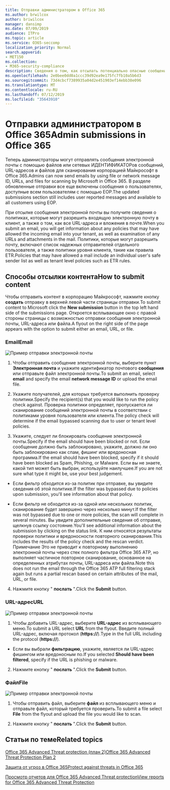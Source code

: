 ```yaml
---
title: Отправки администратором в Office 365
ms.author: brwilcox
author: briwilcox
manager: dansimp
ms.date: 07/09/2019
audience: ITPro
ms.topic: article
ms.service: O365-seccomp
localization_priority: Normal
search.appverid:
- MET150
ms.collection:
- M365-security-compliance
description: Сведения о том, как отсылать потенциально опасные сообщения, URL-адреса и файлы в корпорацию Майкрософт.
ms.openlocfilehash: 2e0bee0dd0a1ccc39d92ea9e175fc7fb10a5b6d3
ms.sourcegitcommit: 73d4cbcf7389935a04d2e451903ef14ebb38e096
ms.translationtype: MT
ms.contentlocale: ru-RU
ms.lasthandoff: 07/12/2019
ms.locfileid: "35643910"
---
```

# <a name="admin-submissions-in-office-365"></a><span data-ttu-id="008c0-103">Отправки администратором в Office 365</span><span class="sxs-lookup"><span data-stu-id="008c0-103">Admin submissions in Office 365</span></span>

<span data-ttu-id="008c0-104">Теперь администраторы могут отправлять сообщения электронной почты с помощью файлов или сетевых ИДЕНТИФИКАТОРов сообщений, URL-адресов и файлов для сканирования корпорацией Майкрософт в Office 365.</span><span class="sxs-lookup"><span data-stu-id="008c0-104">Admins can now send emails by using file or network message ID, URLs, and files for scanning by Microsoft in Office 365.</span></span> <span data-ttu-id="008c0-105">В разделе обновленные отправки все еще включены сообщения о пользователях, доступные всем пользователям с помощью EOP.</span><span class="sxs-lookup"><span data-stu-id="008c0-105">The updated submissions section still includes user reported messages and available to all customers using EOP.</span></span>

<span data-ttu-id="008c0-106">При отсылке сообщения электронной почты вы получите сведения о политиках, которые могут разрешить входящую электронную почту в клиент, а также о том, как все URL-адреса и вложения в почте.</span><span class="sxs-lookup"><span data-stu-id="008c0-106">When you submit an email, you will get information about any policies that may have allowed the incoming email into your tenant, as well as examination of any URLs and attachments in the mail.</span></span> <span data-ttu-id="008c0-107">Политики, которые могут разрешить почту, включают список надежных отправителей отдельного пользователя, а также политики уровня клиента, такие как правила ETR.</span><span class="sxs-lookup"><span data-stu-id="008c0-107">Policies that may have allowed a mail include an individual user's safe sender list as well as tenant level policies such as ETR rules.</span></span> 


## <a name="how-to-submit-content"></a><span data-ttu-id="008c0-108">Способы отсылки контента</span><span class="sxs-lookup"><span data-stu-id="008c0-108">How to submit content</span></span>

<span data-ttu-id="008c0-109">Чтобы отправить контент в корпорацию Майкрософт, нажмите кнопку **создать** отправку в верхней левой части страницы отправки.</span><span class="sxs-lookup"><span data-stu-id="008c0-109">To submit content to Microsoft click the **New submission** button in the top left hand side of the submissions page.</span></span> <span data-ttu-id="008c0-110">Откроется всплывающее окно с правой стороны страницы с возможностью отправки сообщения электронной почты, URL-адреса или файла.</span><span class="sxs-lookup"><span data-stu-id="008c0-110">A flyout on the right side of the page appears with the option to submit either an email, URL, or file.</span></span> 

### <a name="email"></a><span data-ttu-id="008c0-111">Email</span><span class="sxs-lookup"><span data-stu-id="008c0-111">Email</span></span>
![Пример отправки электронной почты](media/submission-flyout-email.PNG)
1. <span data-ttu-id="008c0-113">Чтобы отправить сообщение электронной почты, выберите пункт **Электронная почта** и укажите идентификатор почтового **сообщения** или отправьте файл электронной почты.</span><span class="sxs-lookup"><span data-stu-id="008c0-113">To submit an email, select **email** and specify the email **network message ID** or upload the email file.</span></span> 

2. <span data-ttu-id="008c0-114">Укажите получателей, для которых требуется выполнить проверку политики.</span><span class="sxs-lookup"><span data-stu-id="008c0-114">Specify the recipient(s) that you would like to run the policy check against.</span></span> <span data-ttu-id="008c0-115">Проверка политики определяет, пропускается ли сканирование сообщений электронной почты в соответствии с политиками уровня пользователя или клиента.</span><span class="sxs-lookup"><span data-stu-id="008c0-115">The policy check will determine if the email bypassed scanning due to user or tenant level policies.</span></span> 

3. <span data-ttu-id="008c0-116">Укажите, следует ли блокировать сообщение электронной почты.</span><span class="sxs-lookup"><span data-stu-id="008c0-116">Specify if the email should have been blocked or not.</span></span> <span data-ttu-id="008c0-117">Если сообщение должно быть заблокировано, укажите, должно ли оно быть заблокировано как спам, фишинг или вредоносная программа.</span><span class="sxs-lookup"><span data-stu-id="008c0-117">If the email should have been blocked, specify if it should have been blocked as Spam, Phishing, or Malware.</span></span> <span data-ttu-id="008c0-118">Если вы не знаете, какой тип может быть выбран, используйте наилучшее.</span><span class="sxs-lookup"><span data-stu-id="008c0-118">If you are not sure what type it might be, use your best judgement.</span></span>  

* <span data-ttu-id="008c0-119">Если фильтр обходится из-за политик при отправке, вы увидите сведения об этой политике.</span><span class="sxs-lookup"><span data-stu-id="008c0-119">If the filter was bypassed due to policies upon submission, you'll see information about that policy.</span></span>

* <span data-ttu-id="008c0-120">Если фильтр не обходится из-за одной или нескольких политик, сканирование будет завершено через несколько минут.</span><span class="sxs-lookup"><span data-stu-id="008c0-120">If the filter was not bypassed due to one or more policies, the scan will complete in several minutes.</span></span> <span data-ttu-id="008c0-121">Вы увидите дополнительные сведения об отправке, щелкнув ссылку состояние.</span><span class="sxs-lookup"><span data-stu-id="008c0-121">You'll see additional information about the submission by clicking on the status link.</span></span> <span data-ttu-id="008c0-122">К ним относятся результаты проверки политики и вредоносности повторного сканирования.</span><span class="sxs-lookup"><span data-stu-id="008c0-122">This includes the results of the policy check and the rescan verdict.</span></span> <span data-ttu-id="008c0-123">Примечание Это не приводит к повторному выполнению электронной почты через стек полного фильтра Office 365 ATP, но выполняет частичное повторное сканирование, основанное на определенных атрибутах почты, URL-адреса или файла.</span><span class="sxs-lookup"><span data-stu-id="008c0-123">Note this does not run the email through the Office 365 ATP full filtering stack again but runs a partial rescan based on certain attributes of the mail, URL, or file.</span></span> 

4. <span data-ttu-id="008c0-124">Нажмите кнопку " **послать** ".</span><span class="sxs-lookup"><span data-stu-id="008c0-124">Click the **Submit** button.</span></span>

### <a name="url"></a><span data-ttu-id="008c0-125">URL-адрес</span><span class="sxs-lookup"><span data-stu-id="008c0-125">URL</span></span>
![Пример отправки электронной почты](media/submission-url-flyout.png)
1. <span data-ttu-id="008c0-127">Чтобы добавить URL-адрес, выберите **URL-адрес** из всплывающего меню.</span><span class="sxs-lookup"><span data-stu-id="008c0-127">To submit a URL select **URL** from the flyout.</span></span> <span data-ttu-id="008c0-128">Введите полный URL-адрес, включая протокол (**https://**).</span><span class="sxs-lookup"><span data-stu-id="008c0-128">Type in the full URL including the protocol (**https://**).</span></span> 

* <span data-ttu-id="008c0-129">Если вы выбрали **фильтрацию**, укажите, является ли URL-адрес фишингом или вредоносным по.</span><span class="sxs-lookup"><span data-stu-id="008c0-129">If you selected **Should have been filtered**, specify if the URL is phishing or malware.</span></span>

2. <span data-ttu-id="008c0-130">Нажмите кнопку " **послать** ".</span><span class="sxs-lookup"><span data-stu-id="008c0-130">Click the **Submit** button.</span></span> 


### <a name="file"></a><span data-ttu-id="008c0-131">Файл</span><span class="sxs-lookup"><span data-stu-id="008c0-131">File</span></span>
![Пример отправки электронной почты](media/submission-file-flyout.PNG)
1. <span data-ttu-id="008c0-133">Чтобы отправить файл, выберите **файл** из всплывающего меню и отправьте файл, который требуется проверить.</span><span class="sxs-lookup"><span data-stu-id="008c0-133">To submit a file select **File** from the flyout and upload the file you would like to scan.</span></span> 

2. <span data-ttu-id="008c0-134">Нажмите кнопку " **послать** ".</span><span class="sxs-lookup"><span data-stu-id="008c0-134">Click the **Submit** button.</span></span>


## <a name="related-topics"></a><span data-ttu-id="008c0-135">Статьи по теме</span><span class="sxs-lookup"><span data-stu-id="008c0-135">Related topics</span></span>

[<span data-ttu-id="008c0-136">Office 365 Advanced Threat protection (план 2)</span><span class="sxs-lookup"><span data-stu-id="008c0-136">Office 365 Advanced Threat Protection Plan 2</span></span>](office-365-ti.md)
  
[<span data-ttu-id="008c0-137">Защита от угроз в Office 365</span><span class="sxs-lookup"><span data-stu-id="008c0-137">Protect against threats in Office 365</span></span>](protect-against-threats.md)
  
[<span data-ttu-id="008c0-138">Просмотр отчетов для Office 365 Advanced Threat protection</span><span class="sxs-lookup"><span data-stu-id="008c0-138">View reports for Office 365 Advanced Threat Protection</span></span>](view-reports-for-atp.md)
  

